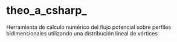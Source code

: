 # theo_a_csharp_
 
Herramienta de cálculo numérico del flujo potencial sobre perfiles bidimensionales utilizando una distribución lineal de vórtices

